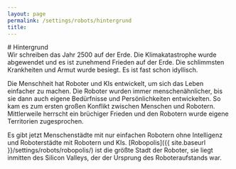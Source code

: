 ```yaml
---
layout: page
permalink: /settings/robots/hintergrund
title: 
---
```


<article>
# Hintergrund

<section>
Wir schreiben das Jahr 2500 auf der Erde. Die Klimakatastrophe wurde abgewendet und es ist zunehmend Frieden auf der Erde. Die schlimmsten Krankheiten und Armut wurde besiegt. Es ist fast schon idyllisch.

Die Menschheit hat Roboter und KIs entwickelt, um sich das Leben einfacher zu machen. Die Roboter wurden immer menschenähnlicher, bis sie dann auch eigene Bedürfnisse und Persönlichkeiten entwickelten. So kam es zum ersten großen Konflikt zwischen Menschen und Robotern. Mittlerweile herrscht ein brüchiger Frieden und den Robotern wurde eigene Territorien zugesprochen.

Es gibt jetzt Menschenstädte mit nur einfachen Robotern ohne Intelligenz und Roboterstädte mit Robotern und KIs. [Robopolis]({{ site.baseurl }}/settings/robots/robopolis/) ist die größte Stadt der Roboter, sie liegt inmitten des Silicon Valleys, der der Ursprung des Roboteraufstands war.

</section>
</article>
